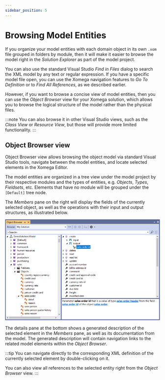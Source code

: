 ```yaml
---
sidebar_position: 5
---
```


# Browsing Model Entities

If you organize your model entities with each domain object in its own `.xom` file grouped in folders by module, then it will make it easier to browse the model right in the *Solution Explorer* as part of the model project.

You can also use the standard Visual Studio *Find in Files* dialog to search the XML model by any text or regular expression. If you have a specific model file open, you can use the Xomega navigation features to *Go To Definition* or to *Find All References*, as we described earlier.

However, if you want to browse a concise view of model entities, then you can use the *Object Browser* view for your Xomega solution, which allows you to browse the logical structure of the model rather than the physical files.

:::note
You can also browse it in other Visual Studio views, such as the *Class View* or *Resource View*, but those will provide more limited functionality.
:::

## Object Browser view

Object Browser view allows browsing the object model via standard Visual Studio tools, navigate between the model entities, and locate selected elements in the Xomega Editor.

The model entities are organized in a tree view under the model project by their respective modules and the types of entities, e.g. *Objects*, *Types*, *Fieldsets*, etc. Elements that have no module will be grouped under the `[Default]` tree node.

The *Members* pane on the right will display the fields of the currently selected object, as well as the operations with their input and output structures, as illustrated below.

![Object Browser](img/object-browser.png)

The details pane at the bottom shows a generated description of the selected element in the *Members* pane, as well as its documentation from the model. The generated description will contain navigation links to the related model elements within the *Object Browser*.

:::tip
You can navigate directly to the corresponding XML definition of the currently selected element by double-clicking on it.

You can also view all references to the selected entity right from the *Object Browser* view.
:::